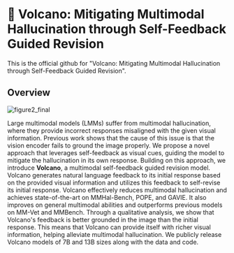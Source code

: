 # 🌋 Volcano: Mitigating Multimodal Hallucination through Self-Feedback Guided Revision
This is the official github for "Volcano: Mitigating Multimodal Hallucination through Self-Feedback Guided Revision".

## Overview
![figure2_final](https://github.com/kaistAI/Volcano/assets/72010172/267b2ba6-3895-4e46-9be3-e8a0bee984eb)

Large multimodal models (LMMs) suffer from multimodal hallucination, where they provide incorrect responses misaligned with the given visual information. Previous work shows that the cause of this issue is that the vision encoder fails to ground the image properly. We propose a novel approach that leverages self-feedback as visual cues, guiding the model to mitigate the hallucination in its own response. Building on this approach, we introduce **Volcano**, a multimodal self-feedback guided revision model. Volcano generates natural language feedback to its initial response based on the provided visual information and utilizes this feedback to self-revise its initial response. Volcano effectively reduces multimodal hallucination and achieves state-of-the-art on MMHal-Bench, POPE, and GAVIE. It also improves on general multimodal abilities and outperforms previous models on MM-Vet and MMBench. Through a qualitative analysis, we show that Volcano's feedback is better grounded in the image than the initial response. This means that Volcano can provide itself with richer visual information, helping alleviate multimodal hallucination. We publicly release Volcano models of 7B and 13B sizes along with the data and code.
